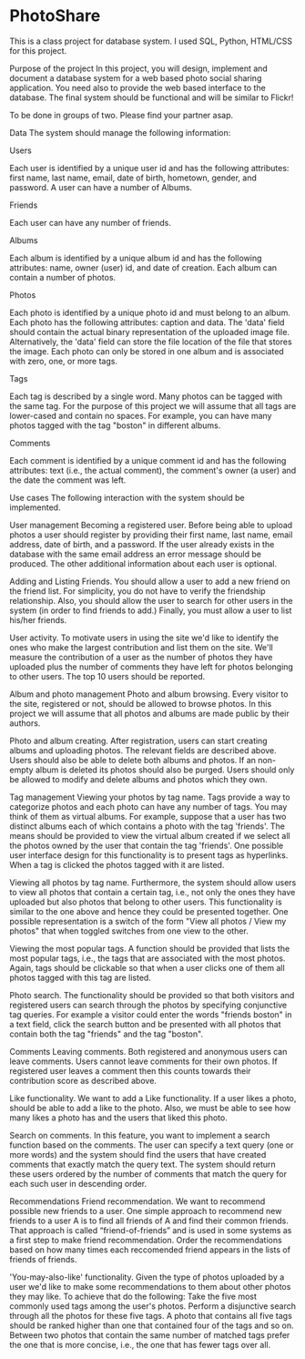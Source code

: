 # PhotoShare
This is a class project for database system. I used SQL, Python, HTML/CSS for this project.

Purpose of the project
In this project, you will design, implement and document a database system for a web based photo social sharing application. You need also to provide the web based interface to the database. The final system should be functional and will be similar to Flickr!

To be done in groups of two. Please find your partner asap.

Data
The system should manage the following information:

Users 

Each user is identified by a unique user id and has the following attributes: first name, last name, email, date of birth, hometown, gender, and password. A user can have a number of Albums.

Friends

Each user can have any number of friends. 

Albums 

Each album is identified by a unique album id and has the following attributes: name, owner (user) id, and date of creation. Each album can contain a number of photos. 

Photos 

Each photo is identified by a unique photo id and must belong to an album. Each photo has the following attributes: caption and data. The 'data' field should contain the actual binary representation of the uploaded image file. Alternatively, the 'data' field can store the file location of the file that stores the image. Each photo can only be stored in one album and is associated with zero, one, or more tags. 

Tags 

Each tag is described by a single word. Many photos can be tagged with the same tag. For the purpose of this project we will assume that all tags are lower-cased and contain no spaces. For example, you can have many photos tagged with the tag "boston" in different albums.

Comments 

Each comment is identified by a unique comment id and has the following attributes: text (i.e., the actual comment), the comment's owner (a user) and the date the comment was left. 

Use cases
The following interaction with the system should be implemented. 

User management
Becoming a registered user. Before being able to upload photos a user should register by providing their first name, last name, email address, date of birth, and a password. If the user already exists in the database with the same email address an error message should be produced. The other additional information about each user is optional.

Adding and Listing Friends. You should allow a user to add a new friend on the friend list. For simplicity, you do not have to verify the friendship relationship. Also, you should allow the user to search for other users in the system (in order to find friends to add.) Finally, you must allow a user to list his/her friends.

User activity. To motivate users in using the site we'd like to identify the ones who make the largest contribution and list them on the site. We'll measure the contribution of a user as the number of photos they have uploaded plus the number of comments they have left for photos belonging to other users. The top 10 users should be reported. 

Album and photo management
Photo and album browsing. Every visitor to the site, registered or not, should be allowed to browse photos. In this project we will assume that all photos and albums are made public by their authors. 

Photo and album creating. After registration, users can start creating albums and uploading photos. The relevant fields are described above. Users should also be able to delete both albums and photos. If an non-empty album is deleted its photos should also be purged. Users should only be allowed to modify and delete albums and photos which they own. 

Tag management
Viewing your photos by tag name. Tags provide a way to categorize photos and each photo can have any number of tags. You may think of them as virtual albums. For example, suppose that a user has two distinct albums each of which contains a photo with the tag 'friends'. The means should be provided to view the virtual album created if we select all the photos owned by the user that contain the tag 'friends'. One possible user interface design for this functionality is to present tags as hyperlinks. When a tag is clicked the photos tagged with it are listed. 

Viewing all photos by tag name. Furthermore, the system should allow users to view all photos that contain a certain tag, i.e., not only the ones they have uploaded but also photos that belong to other users. This functionality is similar to the one above and hence they could be presented together. One possible representation is a switch of the form "View all photos / View my photos" that when toggled switches from one view to the other. 

Viewing the most popular tags. A function should be provided that lists the most popular tags, i.e., the tags that are associated with the most photos. Again, tags should be clickable so that when a user clicks one of them all photos tagged with this tag are listed. 

Photo search. The functionality should be provided so that both visitors and registered users can search through the photos by specifying conjunctive tag queries. For example a visitor could enter the words "friends boston" in a text field, click the search button and be presented with all photos that contain both the tag "friends" and the tag "boston". 

Comments
Leaving comments. Both registered and anonymous users can leave comments. Users cannot leave comments for their own photos. If registered user leaves a comment then this counts towards their contribution score as described above. 

Like functionality. We want to add a Like functionality. If a user likes a photo, should be able to add a like to the photo. Also, we must be able to see how many likes a photo has and the users that liked this photo. 

Search on comments. In this feature, you want to implement a search function based on the comments. The user can specify a text query (one or more words) and the system should find the users that have created comments  that exactly match the query text. The system should return these users ordered by the number of comments that match the query for each such user in descending order. 

Recommendations
Friend recommendation. We want to recommend possible new friends to a user. One simple approach to recommend new friends to a user A is to find all friends of A and find their common friends. That approach is called “friend-of-friends” and is used in some systems as a first step to make friend recommendation.  Order the recommendations based on how many times each reccomended friend appears in the lists of friends of friends.  

'You-may-also-like' functionality. Given the type of photos uploaded by a user we'd like to make some recommendations to them about other photos they may like. To achieve that do the following: Take the five most commonly used tags among the user's photos. Perform a disjunctive search through all the photos for these five tags. A photo that contains all five tags should be ranked higher than one that contained four of the tags and so on. Between two photos that contain the same number of matched tags prefer the one that is more concise, i.e., the one that has fewer tags over all. 
